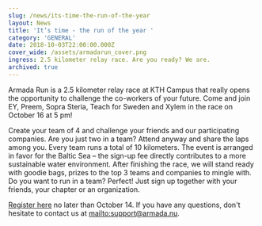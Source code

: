 ```yaml
---
slug: /news/its-time-the-run-of-the-year
layout: News
title: 'It’s time - the run of the year '
category: 'GENERAL'
date: 2018-10-03T22:00:00.000Z
cover_wide: /assets/armadarun_cover.png
ingress: 2.5 kilometer relay race. Are you ready? We are.
archived: true
---
```


Armada Run is a 2.5 kilometer relay race at KTH Campus that really opens the opportunity to challenge the co-workers of your future. Come and join EY, Preem, Sopra Steria, Teach for Sweden and Xylem in the race on October 16 at 5 pm!

Create your team of 4 and challenge your friends and our participating companies. Are you just two in a team? Attend anyway and share the laps among you. Every team runs a total of 10 kilometers. The event is arranged in favor for the Baltic Sea – the sign-up fee directly contributes to a more sustainable water environment. After finishing the race, we will stand ready with goodie bags, prizes to the top 3 teams and companies to mingle with. Do you want to run in a team? Perfect! Just sign up together with your friends, your chapter or an organization.

[Register here](https://ais.armada.nu/fairs/2018/events/1/signup) no later than October 14. If you have any questions, don't hesitate to contact us at <mailto:support@armada.nu>.
